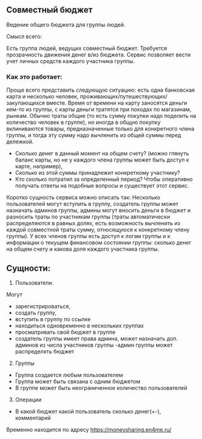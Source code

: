 ## Совместный бюджет
 Ведение общего бюджета для группы людей.

Смысл всего:

Есть группа людей, ведущих совместный бюджет. Требуется прозрачность движения денег в/из бюджета. Сервис позволяет вести учет личных средств каждого участника группы.

### Как это работает:
Проще всего представить следующую ситуацию: есть одна банковская карта и несколько человек, проживающих/путешествующих/закупающихся вместе.
Время от времени на карту заносятся деньги кем-то из группы, с карты деньги тратятся при походах по магазинам, рынкам. Обычно траты общие (то есть сумму покупки надо поделить на количество человек в группе), но иногда в общую покупку вклиниваются товары, предназначенные только для конкретного члена группы, и тогда эту сумму надо вычленить из общей суммы перед дележкой.
- Сколько денег в данный момент на общем счету? (можно глянуть баланс карты, но не у каждого члена группы может быть доступ к карте, например), 
- Сколько из этой суммы принадлежит конкретному участнику?
- Кто сколько потратил за определенный период?
Чтобы оперативно получать ответы на подобные вопросы и существует этот сервис. 

Коротко сущность сервиса можно описать так:
Несколько пользователей могут вступить в группу, создатель группы может назначать админов группы, админы могут вносить деньги в бюджет и разносить траты по участникам группы (траты автоматически распределяются в равных долях, есть возможность вычленить из каждой совместной траты сумму, относящуюся к конкретному члену группы).
У всех членов группы есть доступ к логам группы и к информации о текущем финансовом состоянии группы: сколько денег на общем счету и какова доля каждого участника группы.



## Сущности:
1. Пользователи.
   
Могут
- зарегистрироваться,
- создать группу,
- вступить в группу по ссылке
- находиться одновременно в нескольких группах
- просматривать свой бюджет в группе
- создатель группы имеет права админа, может назначать доп. админов из числа участников группы
 -админ группы может распределять бюджет

2. Группы

- Группа создается любым пользователем
- Группа может быть связана с одним бюджетом
- В группе может быть неограниченное количество пользователей


3. Операции
- В какой бюджет какой пользователь сколько денег(+-), комментарий


Временно находится по адресу https://moneysharing.en4me.ru/
